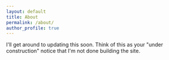 ```yaml
---
layout: default
title: About
permalink: /about/
author_profile: true
---
```


I'll get around to updating this soon.  Think of this as your "under construction" notice that I'm not done building the site.